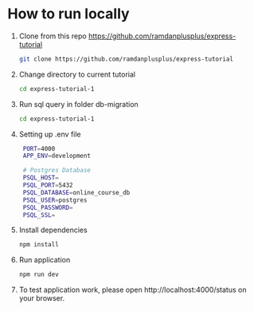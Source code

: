 # How to run locally
1. Clone from this repo https://github.com/ramdanplusplus/express-tutorial
   ```bash
   git clone https://github.com/ramdanplusplus/express-tutorial
   ```
2. Change directory to current tutorial
   ```bash
   cd express-tutorial-1
   ```
3. Run sql query in folder db-migration
   ```bash
   cd express-tutorial-1
   ```
4. Setting up .env file
   ```bash
    PORT=4000
    APP_ENV=development

    # Postgres Database
    PSQL_HOST=
    PSQL_PORT=5432
    PSQL_DATABASE=online_course_db
    PSQL_USER=postgres
    PSQL_PASSWORD=
    PSQL_SSL=
   ```
5. Install dependencies
   ```bash
   npm install
   ```
6. Run application
   ```bash
   npm run dev
   ```
7. To test application work, please open http://localhost:4000/status on your browser.